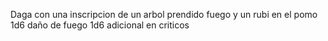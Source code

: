 Daga con una inscripcion de un arbol prendido fuego y un rubi en el pomo
1d6 daño de fuego
1d6 adicional en criticos